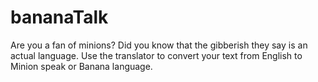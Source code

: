 # bananaTalk

Are you a fan of minions? Did you know that the gibberish they say is an actual language. Use the translator to convert your text from English to Minion speak or Banana language.
